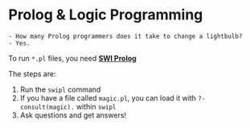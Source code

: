 # Prolog & Logic Programming

```
- How many Prolog programmers does it take to change a lightbulb?
- Yes.
```

To run `*.pl` files, you need [**SWI Prolog**](http://www.swi-prolog.org/build/Debian.html)

The steps are:

1. Run the `swipl` command
2. If you have a file called `magic.pl`, you can load it with `?- consult(magic).` within `swipl`
3. Ask questions and get answers!
